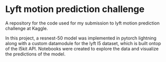 # Lyft motion prediction challenge

A repository for the code used for my submission to lyft motion prediction challenge at Kaggle.

In this project, a resnest-50 model was implemented in pytorch lightning along with a custom datamodule for the lyft l5 dataset, which is built ontop of the l5kit API. Notebooks were created to explore the data and visualize the predictions of the model.
